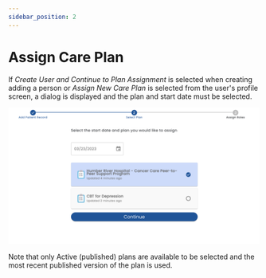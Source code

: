 ```yaml
---
sidebar_position: 2
---
```


# Assign Care Plan

If *Create User and Continue to Plan Assignment* is selected when creating adding a person or *Assign New Care Plan* is selected from the user's profile screen, a dialog is displayed and the plan and start date must be selected.

![Assign Care Plan](img/assign-care-plan.png)

Note that only Active (published) plans are available to be selected and the most recent published version of the plan is used.

